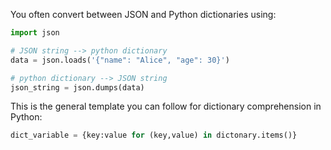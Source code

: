 You often convert between JSON and Python dictionaries using:

``` python 
import json

# JSON string --> python dictionary
data = json.loads('{"name": "Alice", "age": 30}')

# python dictionary --> JSON string
json_string = json.dumps(data)
```

This is the general template you can follow for dictionary comprehension in Python:

```python
dict_variable = {key:value for (key,value) in dictonary.items()}
``` 



